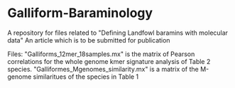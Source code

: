 # Galliform-Baraminology
A repository for files related to "Defining Landfowl baramins with molecular data" 
An article which is to be submitted for publication

Files:
"Galliforms_12mer_18samples.mx" is the matrix of Pearson correlations for the whole genome kmer signature analysis of Table 2 species.
"Galliformes_Mgenomes_similarity.mx" is a matrix of the M-genome similaritues of the species in Table 1
